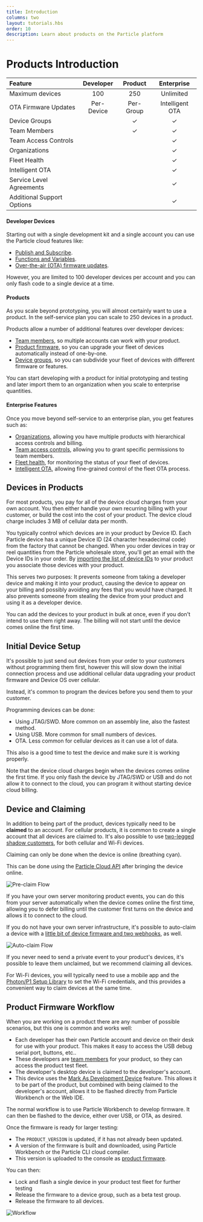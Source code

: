 ```yaml
---
title: Introduction
columns: two
layout: tutorials.hbs
order: 10
description: Learn about products on the Particle platform
---
```


# Products Introduction


| Feature | Developer | Product | Enterprise |
| :--- | :---: | :---: | :---: |
| Maximum devices | 100 | 250 | Unlimited |
| OTA Firmware Updates | Per-Device | Per-Group | Intelligent OTA |
| Device Groups | &nbsp; | &check; | &check; |
| Team Members | &nbsp; | &check; | &check; |
| Team Access Controls | &nbsp; | &nbsp; | &check; |
| Organizations | &nbsp; | &nbsp; | &check; |
| Fleet Health | &nbsp; | &nbsp; | &check; |
| Intelligent OTA | &nbsp; | &nbsp; | &check; |
| Service Level Agreements | &nbsp; | &nbsp; | &check; |
| Additional Support Options | &nbsp; | &nbsp; | &check; |


#### Developer Devices

Starting out with a single development kit and a single account you can use the Particle cloud features like:

- [Publish and Subscribe](/tutorials/device-os/device-os/#particle-publish).
- [Functions and Variables](/tutorials/device-os/device-os/#particle-function).
- [Over-the-air (OTA) firmware updates](/tutorials/device-cloud/ota-updates/).

However, you are limited to 100 developer devices per account and you can only flash code to a single device at a time.


#### Products

As you scale beyond prototyping, you will almost certainly want to use a product. In the self-service plan you can scale to 250 devices in a product.

Products allow a number of additional features over developer devices:

- [Team members](/tutorials/device-cloud/console/#adding-team-members), so multiple accounts can work with your product.
- [Product firmware](/tutorials/device-cloud/console/#rollout-firmware), so you can upgrade your fleet of devices automatically instead of one-by-one.
- [Device groups](/tutorials/product-tools/device-groups/), so you can subdivide your fleet of devices with different firmware or features.

You can start developing with a product for initial prototyping and testing and later import them to an organization when you scale to enterprise quantities.

#### Enterprise Features

Once you move beyond self-service to an enterprise plan, you get features such as:

- [Organizations](/tutorials/product-tools/organizations/), allowing you have multiple products with hierarchical access controls and billing.
- [Team access controls](/tutorials/product-tools/team-access-controls/), allowing you to grant specific permissions to team members.
- [Fleet health](/tutorials/diagnostics/fleet-health/), for monitoring the status of your fleet of devices.
- [Intelligent OTA](/tutorials/device-cloud/ota-updates/#intelligent-firmware-releases), allowing fine-grained control of the fleet OTA process.


## Devices in Products

For most products, you pay for all of the device cloud charges from your own account. You then either handle your own recurring billing with your customer, or build the cost into the cost of your product. The device cloud charge includes 3 MB of cellular data per month.

You typically control which devices are in your product by Device ID. Each Particle device has a unique Device ID (24 character hexadecimal code) from the factory that cannot be changed. When you order devices in tray or reel quantities from the Particle wholesale store, you'll get an email with the Device IDs in your order. By [importing the list of device IDs](/tutorials/device-cloud/console/#adding-devices) to your product you associate those devices with your product.

This serves two purposes: It prevents someone from taking a developer device and making it into your product, causing the device to appear on your billing and possibly avoiding any fees that you would have charged. It also prevents someone from stealing the device from your product and using it as a developer device.

You can add the devices to your product in bulk at once, even if you don't intend to use them right away. The billing will not start until the device comes online the first time. 

## Initial Device Setup

It's possible to just send out devices from your order to your customers without programming them first, however this will slow down the initial connection process and use additional cellular data upgrading your product firmware and Device OS over cellular.

Instead, it's common to program the devices before you send them to your customer. 

Programming devices can be done:

- Using JTAG/SWD. More common on an assembly line, also the fastest method.
- Using USB. More common for small numbers of devices.
- OTA. Less common for cellular devices as it can use a lot of data.

This also is a good time to test the device and make sure it is working properly. 

Note that the device cloud charges begin when the devices comes online the first time. If you only flash the device by JTAG/SWD or USB and do not allow it to connect to the cloud, you can program it without starting device cloud billing.

## Device and Claiming

In addition to being part of the product, devices typically need to be **claimed** to an account. For cellular products, it is common to create a single account that all devices are claimed to. It's also possible to use [two-legged shadow customers](/tutorials/device-cloud/authentication/#two-legged-authentication), for both cellular and Wi-Fi devices.

Claiming can only be done when the device is online (breathing cyan). 

This can be done using the [Particle Cloud API](/reference/device-cloud/api/#claim-a-device) after bringing the device online. 

![Pre-claim Flow](/assets/images/PreClaimFlow.png)

If you have your own server monitoring product events, you can do this from your server automatically when the device comes online the first time, allowing you to defer billing until the customer first turns on the device and allows it to connect to the cloud.

If you do not have your own server infrastructure, it's possible to auto-claim a device with a [little bit of device firmware and two webhooks](https://github.com/rickkas7/DeviceClaimRK), as well.

![Auto-claim Flow](/assets/images/AutoClaimFlow.png)

If you never need to send a private event to your product's devices, it's possible to leave them unclaimed, but we recommend claiming all devices.

For Wi-Fi devices, you will typically need to use a mobile app and the [Photon/P1 Setup Library](/reference/SDKs/ios/) to set the Wi-Fi credentials, and this provides a convenient way to claim devices at the same time.

## Product Firmware Workflow

When you are working on a product there are any number of possible scenarios, but this one is common and works well:

- Each developer has their own Particle account and device on their desk for use with your product. This makes it easy to access the USB debug serial port, buttons, etc.. 
- These developers are [team members](/tutorials/device-cloud/console/#adding-team-members) for your product, so they can access the product test fleet.
- The developer's desktop device is claimed to the developer's account. 
- This device uses the [Mark As Development Device](/tutorials/product-tools/development-devices/) feature. This allows it to be part of the product, but combined with being claimed to the developer's account, allows it to be flashed directly from Particle Workbench or the Web IDE.


The normal workflow is to use Particle Workbench to develop firmware. It can then be flashed to the device, either over USB, or OTA, as desired.

Once the firmware is ready for larger testing:

- The `PRODUCT_VERSION` is updated, if it has not already been updated.
- A version of the firmware is built and downloaded, using Particle Workbench or the Particle CLI cloud compiler.
- This version is uploaded to the console as [product firmware](/tutorials/device-cloud/console/#rollout-firmware).

You can then:

- Lock and flash a single device in your product test fleet for further testing
- Release the firmware to a device group, such as a beta test group.
- Release the firmware to all devices.

![Workflow](/assets/images/release-firmware-flow.png)



